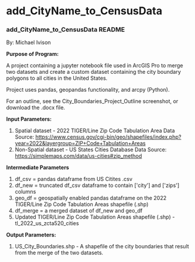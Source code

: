 # add_CityName_to_CensusData

### add_CityName_to_CensusData README

By: Michael Ivison

**Purpose of Program:** 

A project containing a jupyter notebook file used in ArcGIS Pro to merge two datasets and create a custom dataset containing the city boundary polygons to all cities in the United States.

Project uses pandas, geopandas functionality, and arcpy (Python).

For an outline, see the City_Boundaries_Project_Outline screenshot, or download the .docx file.

**Input Parameters:**

1) Spatial dataset - 2022 TIGER/Line Zip Code Tabulation Area
   Data Source: https://www.census.gov/cgi-bin/geo/shapefiles/index.php?year=2022&layergroup=ZIP+Code+Tabulation+Areas
2) Non-Spatial dataset - US States Cities Database
   Data Source: https://simplemaps.com/data/us-cities#zip_method

**Intermediate Parameters**

1) df_csv = pandas dataframe from US Citites .csv
2) df_new = truncated df_csv dataframe to contain ['city'] and ['zips'] columns
3) geo_df = geospatially enabled pandas dataframe on the 2022 TIGER/Line Zip Code Tabulation Areas shapefile (.shp)
4) df_merge = a merged dataset of df_new and geo_df
5) Updated TIGER/Line Zip Code Tabulation Areas shapefile (.shp) - tl_2022_us_zcta520_cities

**Output Parameters:**

1) US_City_Boundaries.shp - A shapefile of the city boundaries that result from the merge of the two datasets.
